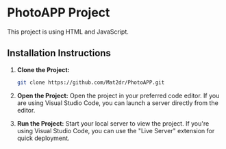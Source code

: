 # PhotoAPP Project

This project is using HTML and JavaScript.

## Installation Instructions

1. **Clone the Project:**
   ```bash
   git clone https://github.com/Mat2dr/PhotoAPP.git

2. **Open the Project:**
Open the project in your preferred code editor. If you are using Visual Studio Code, you can launch a server directly from the editor.

3. **Run the Project:**
Start your local server to view the project. If you're using Visual Studio Code, you can use the "Live Server" extension for quick deployment.


